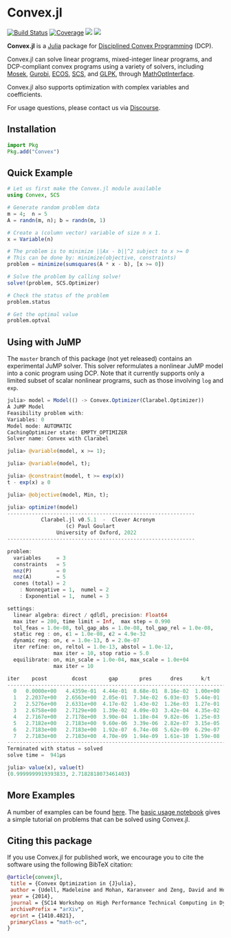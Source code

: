 # Convex.jl

[![Build Status](https://github.com/jump-dev/Convex.jl/workflows/CI/badge.svg)](https://github.com/jump-dev/Convex.jl/actions?query=workflow%3ACI)
[![Coverage](https://codecov.io/gh/jump-dev/Convex.jl/branch/master/graph/badge.svg)](https://codecov.io/gh/jump-dev/Convex.jl)
[![](https://img.shields.io/badge/docs-stable-blue.svg)](https://jump.dev/Convex.jl/stable)
[![](https://img.shields.io/badge/docs-dev-blue.svg)](https://jump.dev/Convex.jl/dev)

**Convex.jl** is a [Julia](http://julialang.org) package for
[Disciplined Convex Programming](http://dcp.stanford.edu/) (DCP).

Convex.jl can solve linear programs, mixed-integer linear programs, and
DCP-compliant convex programs using a variety of solvers, including
[Mosek](https://github.com/MOSEK/Mosek.jl),
[Gurobi](https://github.com/jump-dev/Gurobi.jl),
[ECOS](https://github.com/jump-dev/ECOS.jl),
[SCS](https://github.com/jump-dev/SCS.jl), and
[GLPK](https://github.com/jump-dev/GLPK.jl), through
[MathOptInterface](https://github.com/jump-dev/MathOptInterface.jl).

Convex.jl also supports optimization with complex variables and coefficients.

For usage questions, please contact us via [Discourse](https://discourse.julialang.org/c/domain/opt).

## Installation

```julia
import Pkg
Pkg.add("Convex")
```

## Quick Example

```julia
# Let us first make the Convex.jl module available
using Convex, SCS

# Generate random problem data
m = 4;  n = 5
A = randn(m, n); b = randn(m, 1)

# Create a (column vector) variable of size n x 1.
x = Variable(n)

# The problem is to minimize ||Ax - b||^2 subject to x >= 0
# This can be done by: minimize(objective, constraints)
problem = minimize(sumsquares(A * x - b), [x >= 0])

# Solve the problem by calling solve!
solve!(problem, SCS.Optimizer)

# Check the status of the problem
problem.status

# Get the optimal value
problem.optval
```

## Using with JuMP

The `master` branch of this package (not yet released) contains an experimental
JuMP solver. This solver reformulates a nonlinear JuMP model into a conic
program using DCP. Note that it currently supports only a limited subset of
scalar nonlinear programs, such as those involving `log` and `exp`.

```julia
julia> model = Model(() -> Convex.Optimizer(Clarabel.Optimizer))
A JuMP Model
Feasibility problem with:
Variables: 0
Model mode: AUTOMATIC
CachingOptimizer state: EMPTY_OPTIMIZER
Solver name: Convex with Clarabel

julia> @variable(model, x >= 1);

julia> @variable(model, t);

julia> @constraint(model, t >= exp(x))
t - exp(x) ≥ 0

julia> @objective(model, Min, t);

julia> optimize!(model)
-------------------------------------------------------------
           Clarabel.jl v0.5.1  -  Clever Acronym
                   (c) Paul Goulart
                University of Oxford, 2022
-------------------------------------------------------------

problem:
  variables     = 3
  constraints   = 5
  nnz(P)        = 0
  nnz(A)        = 5
  cones (total) = 2
    : Nonnegative = 1,  numel = 2
    : Exponential = 1,  numel = 3

settings:
  linear algebra: direct / qdldl, precision: Float64
  max iter = 200, time limit = Inf,  max step = 0.990
  tol_feas = 1.0e-08, tol_gap_abs = 1.0e-08, tol_gap_rel = 1.0e-08,
  static reg : on, ϵ1 = 1.0e-08, ϵ2 = 4.9e-32
  dynamic reg: on, ϵ = 1.0e-13, δ = 2.0e-07
  iter refine: on, reltol = 1.0e-13, abstol = 1.0e-12,
               max iter = 10, stop ratio = 5.0
  equilibrate: on, min_scale = 1.0e-04, max_scale = 1.0e+04
               max iter = 10

iter    pcost        dcost       gap       pres      dres      k/t        μ       step
---------------------------------------------------------------------------------------------
  0   0.0000e+00   4.4359e-01  4.44e-01  8.68e-01  8.16e-02  1.00e+00  1.00e+00   ------
  1   2.2037e+00   2.6563e+00  2.05e-01  7.34e-02  6.03e-03  5.44e-01  1.01e-01  9.33e-01
  2   2.5276e+00   2.6331e+00  4.17e-02  1.43e-02  1.26e-03  1.27e-01  2.26e-02  7.84e-01
  3   2.6758e+00   2.7129e+00  1.39e-02  4.09e-03  3.42e-04  4.35e-02  6.00e-03  7.84e-01
  4   2.7167e+00   2.7178e+00  3.90e-04  1.18e-04  9.82e-06  1.25e-03  1.72e-04  9.80e-01
  5   2.7182e+00   2.7183e+00  9.60e-06  3.39e-06  2.82e-07  3.15e-05  4.95e-06  9.80e-01
  6   2.7183e+00   2.7183e+00  1.92e-07  6.74e-08  5.62e-09  6.29e-07  9.84e-08  9.80e-01
  7   2.7183e+00   2.7183e+00  4.70e-09  1.94e-09  1.61e-10  1.59e-08  2.83e-09  9.80e-01
---------------------------------------------------------------------------------------------
Terminated with status = solved
solve time =  941μs

julia> value(x), value(t)
(0.9999999919393833, 2.7182818073461403)
```

## More Examples

A number of examples can be found [here](https://jump.dev/Convex.jl/stable/).
The [basic usage notebook](https://jump.dev/Convex.jl/stable/examples/general_examples/basic_usage/)
gives a simple tutorial on problems that can be solved using Convex.jl.

## Citing this package

If you use Convex.jl for published work, we encourage you to cite the software
using the following BibTeX citation:

```bibtex
@article{convexjl,
 title = {Convex Optimization in {J}ulia},
 author = {Udell, Madeleine and Mohan, Karanveer and Zeng, David and Hong, Jenny and Diamond, Steven and Boyd, Stephen},
 year = {2014},
 journal = {SC14 Workshop on High Performance Technical Computing in Dynamic Languages},
 archivePrefix = "arXiv",
 eprint = {1410.4821},
 primaryClass = "math-oc",
}
```
